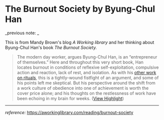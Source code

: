 # The Burnout Society by Byung-Chul Han

_previous note: _

This is from Mandy Brown's blog _A Working library_ and her thinking about Byung-Chul Han's book _The Burnout Society._

> The modern day worker, argues Byung-Chul Han, is an “entrepreneur of themselves.” Here and throughout this very short book, Han locates burnout in conditions of reflexive self-exploitation, compulsive action and reaction, lack of rest, and isolation. As with his [other work on rituals](https://aworkinglibrary.com/reading/disappearance-of-rituals), this is a tightly-wound fistfight of an argument, and some of his points left me skeptical. But his perspective around the shift from a work culture of obedience into one of achievement is worth the cover price alone; and his thoughts on the restlessness of work have been echoing in my brain for weeks. ([View Highlight](https://read.readwise.io/read/01gqc8f3d05bpps54v30v2bxmd))

---
_reference:_ https://aworkinglibrary.com/reading/burnout-society

